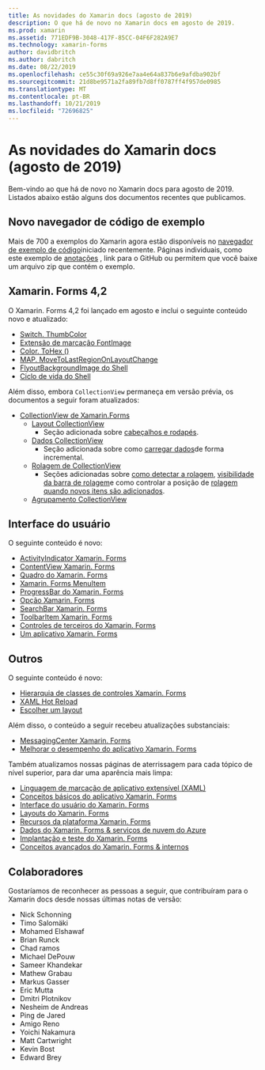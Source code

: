 ```yaml
---
title: As novidades do Xamarin docs (agosto de 2019)
description: O que há de novo no Xamarin docs em agosto de 2019.
ms.prod: xamarin
ms.assetid: 771EDF9B-3048-417F-85CC-04F6F282A9E7
ms.technology: xamarin-forms
author: davidbritch
ms.author: dabritch
ms.date: 08/22/2019
ms.openlocfilehash: ce55c30f69a926e7aa4e64a837b6e9afdba902bf
ms.sourcegitcommit: 21d8be9571a2fa89fb7d8ff0787ff4f957de0985
ms.translationtype: MT
ms.contentlocale: pt-BR
ms.lasthandoff: 10/21/2019
ms.locfileid: "72696825"
---
```

# <a name="xamarin-docs-whats-new-august-2019"></a>As novidades do Xamarin docs (agosto de 2019)

Bem-vindo ao que há de novo no Xamarin docs para agosto de 2019. Listados abaixo estão alguns dos documentos recentes que publicamos.

## <a name="new-sample-code-browser"></a>Novo navegador de código de exemplo

Mais de 700 a exemplos do Xamarin agora estão disponíveis no [navegador de exemplo de código](https://docs.microsoft.com/samples/browse/?products=xamarin)iniciado recentemente. Páginas individuais, como este exemplo de [anotações](https://docs.microsoft.com/samples/xamarin/xamarin-forms-samples/getstarted-notes-singlepage/) , link para o GitHub ou permitem que você baixe um arquivo zip que contém o exemplo.

## <a name="xamarinforms-42"></a>Xamarin. Forms 4,2

O Xamarin. Forms 4,2 foi lançado em agosto e inclui o seguinte conteúdo novo e atualizado:

- [Switch. ThumbColor](~/xamarin-forms/user-interface/switch.md#switch-appearance)
- [Extensão de marcação FontImage](~/xamarin-forms/xaml/markup-extensions/consuming.md#fontimage-markup-extension)
- [Color. ToHex ()](~/xamarin-forms/user-interface/colors.md#additional-methods)
- [MAP. MoveToLastRegionOnLayoutChange](~/xamarin-forms/user-interface/map/index.md#map-region-and-mapspan)
- [FlyoutBackgroundImage do Shell](~/xamarin-forms/app-fundamentals/shell/flyout.md#flyout-background-image)
- [Ciclo de vida do Shell](~/xamarin-forms/app-fundamentals/shell/lifecycle.md)

Além disso, embora `CollectionView` permaneça em versão prévia, os documentos a seguir foram atualizados:

- [CollectionView de Xamarin.Forms](~/xamarin-forms/user-interface/collectionview/index.md)
  - [Layout CollectionView](~/xamarin-forms/user-interface/collectionview/layout.md)
    - Seção adicionada sobre [cabeçalhos e rodapés](~/xamarin-forms/user-interface/collectionview/layout.md#headers-and-footers).
  - [Dados CollectionView](~/xamarin-forms/user-interface/collectionview/populate-data.md)
    - Seção adicionada sobre como [carregar dados](~/xamarin-forms/user-interface/collectionview/populate-data.md#load-data-incrementally)de forma incremental.
  - [Rolagem de CollectionView](~/xamarin-forms/user-interface/collectionview/scrolling.md)
    - Seções adicionadas sobre [como detectar a rolagem](~/xamarin-forms/user-interface/collectionview/scrolling.md#detect-scrolling), [visibilidade da barra de rolagem](~/xamarin-forms/user-interface/collectionview/scrolling.md#scroll-bar-visibility)e como controlar a posição de [rolagem quando novos itens são adicionados](~/xamarin-forms/user-interface/collectionview/scrolling.md#control-scroll-position-when-new-items-are-added).
  - [Agrupamento CollectionView](~/xamarin-forms/user-interface/collectionview/grouping.md)

## <a name="user-interface"></a>Interface do usuário

O seguinte conteúdo é novo:

- [ActivityIndicator Xamarin. Forms](~/xamarin-forms/user-interface/activityindicator.md)
- [ContentView Xamarin. Forms](~/xamarin-forms/user-interface/layouts/contentview.md)
- [Quadro do Xamarin. Forms](~/xamarin-forms/user-interface/layouts/frame.md)
- [Xamarin. Forms MenuItem](~/xamarin-forms/user-interface/menuitem.md)
- [ProgressBar do Xamarin. Forms](~/xamarin-forms/user-interface/progressbar.md)
- [Opção Xamarin. Forms](~/xamarin-forms/user-interface/switch.md)
- [SearchBar Xamarin. Forms](~/xamarin-forms/user-interface/searchbar.md)
- [ToolbarItem Xamarin. Forms](~/xamarin-forms/user-interface/toolbaritem.md)
- [Controles de terceiros do Xamarin. Forms](~/xamarin-forms/user-interface/controls/thirdparty.md)
- [Um aplicativo Xamarin. Forms](~/xamarin-forms/user-interface/theming.md)

## <a name="other"></a>Outros

O seguinte conteúdo é novo:

- [Hierarquia de classes de controles Xamarin. Forms](~/xamarin-forms/internals/class-hierarchy.md)
- [XAML Hot Reload](~/xamarin-forms/xaml/hot-reload.md)
- [Escolher um layout](~/xamarin-forms/user-interface/layouts/choose-layout.md)

Além disso, o conteúdo a seguir recebeu atualizações substanciais:

- [MessagingCenter Xamarin. Forms](~/xamarin-forms/app-fundamentals/messaging-center.md)
- [Melhorar o desempenho do aplicativo Xamarin. Forms](~/xamarin-forms/deploy-test/performance.md)

Também atualizamos nossas páginas de aterrissagem para cada tópico de nível superior, para dar uma aparência mais limpa:

- [Linguagem de marcação de aplicativo extensível (XAML)](~/xamarin-forms/xaml/index.yml)
- [Conceitos básicos do aplicativo Xamarin. Forms](~/xamarin-forms/app-fundamentals/index.yml)
- [Interface do usuário do Xamarin. Forms](~/xamarin-forms/user-interface/index.yml)
- [Layouts do Xamarin. Forms](~/xamarin-forms/user-interface/layouts/index.yml)
- [Recursos da plataforma Xamarin. Forms](~/xamarin-forms/platform/index.yml)
- [Dados do Xamarin. Forms & serviços de nuvem do Azure](~/xamarin-forms/data-cloud/index.yml)
- [Implantação e teste do Xamarin. Forms](~/xamarin-forms/deploy-test/index.yml)
- [Conceitos avançados do Xamarin. Forms & internos](~/xamarin-forms/internals/index.yml)

## <a name="contributors"></a>Colaboradores

Gostaríamos de reconhecer as pessoas a seguir, que contribuíram para o Xamarin docs desde nossas últimas notas de versão:

- Nick Schonning
- Timo Salomäki
- Mohamed Elshawaf
- Brian Runck
- Chad ramos
- Michael DePouw
- Sameer Khandekar
- Mathew Grabau
- Markus Gasser
- Eric Mutta
- Dmitri Plotnikov
- Nesheim de Andreas
- Ping de Jared
- Amigo Reno
- Yoichi Nakamura
- Matt Cartwright
- Kevin Bost
- Edward Brey
